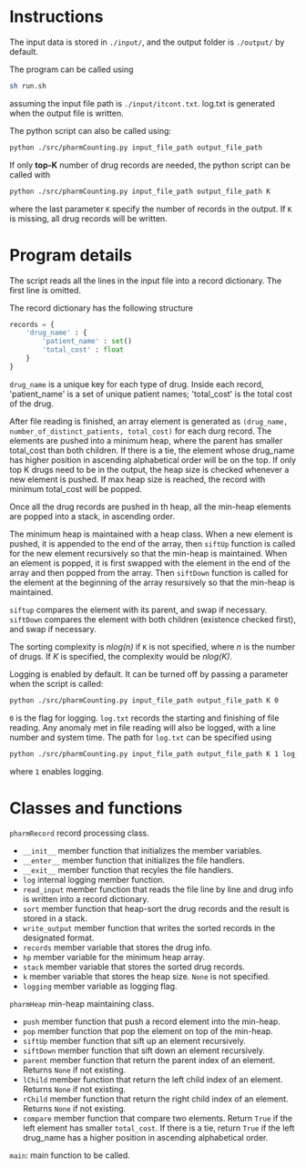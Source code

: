 # Instructions

The input data is stored in ```./input/```, and the output folder is ```./output/``` by default.

The program can be called using 
```sh
sh run.sh
```
assuming the input file path is ```./input/itcont.txt```. 
log.txt is generated when the output file is written. 

The python script can also be called using:
```sh
python ./src/pharmCounting.py input_file_path output_file_path
```

If only **top-K** number of drug records are needed, the python script can be called with
```sh
python ./src/pharmCounting.py input_file_path output_file_path K
```
where the last parameter ```K``` specify the number of records in the output. If ```K``` is missing, all drug records will be written.

# Program details

The script reads all the lines in the input file into a record dictionary. The first line is omitted.

The record dictionary has the following structure
```python
records = {
	'drug_name' : {
		'patient_name' : set()
		'total_cost' : float
	}
}
```
```drug_name``` is a unique key for each type of drug. Inside each record,
'patient_name' is a set of unique patient names;
'total_cost' is the total cost of the drug.

After file reading is finished, an array element is generated as
```(drug_name, number_of_distinct_patients, total_cost)```
for each durg record.
The elements are pushed into a minimum heap, where the parent has smaller total_cost than both children. If there is a tie, the element whose drug_name has higher position in ascending alphabetical order will be on the top. If only top K drugs need to be in the output, the heap size is checked whenever a new element is pushed. If max heap size is reached, the record with minimum total_cost will be popped.

Once all the drug records are pushed in th heap, all the min-heap elements are popped into a stack, in ascending order. 

The minimum heap is maintained with a heap class.
When a new element is pushed, it is appended to the end of the array, then ```siftUp``` function is called for the new element recursively so that the min-heap is maintained.
When an element is popped, it is first swapped with the element in the end of the array and then popped from the array. Then ```siftDown``` function is called for the element at the beginning of the array resursively so that the min-heap is maintained.

```siftup``` compares the element with its parent, and swap if necessary.
```siftDown``` compares the element with both children (existence checked first), and swap if necessary.

The sorting complexity is *nlog(n)* if ```K``` is not specified, where *n* is the number of drugs. If *K* is specified, the complexity would be *nlog(K)*.

Logging is enabled by default. It can be turned off by passing a parameter when the script is called:
```sh
python ./src/pharmCounting.py input_file_path output_file_path K 0
```
```0``` is the flag for logging.
```log.txt``` records the starting and finishing of file reading. Any anomaly met in file reading will also be logged, with a line number and system time.
The path for ```log.txt``` can be specified using
```sh
python ./src/pharmCounting.py input_file_path output_file_path K 1 log_file_path
```
where ```1``` enables logging.

# Classes and functions

```pharmRecord``` record processing class.
-	```__init__``` member function that initializes the member variables.
-	```__enter__``` member function that initializes the file handlers.
-	```__exit__``` member function that recyles the file handlers.
-	```log``` internal logging member function.
-	```read_input``` member function that reads the file line by line and drug info is written into a record dictionary.
-	```sort``` member function that heap-sort the drug records and the result is stored in a stack.
-	```write_output``` member function that writes the sorted records in the designated format.
-	```records``` member variable that stores the drug info.
-	```hp``` member variable for the minimum heap array.
-	```stack``` member variable that stores the sorted drug records.
-	```k``` member variable that stores the heap size. ```None``` is not specified.
-	```logging``` member variable as logging flag.


```pharmHeap``` min-heap maintaining class.
-	```push``` member function that push a record element into the min-heap.
-	```pop``` member function that pop the element on top of the min-heap.
-	```siftUp``` member function that sift up an element recursively.
-	```siftDown``` member function that sift down an element recursively.
-	```parent``` member function that return the parent index of an element. Returns ```None``` if not existing.	
-	```lChild``` member function that return the left child index of an element. Returns ```None``` if not existing.	
-	```rChild``` member function that return the right child index of an element. Returns ```None``` if not existing.
-	```compare``` member function that compare two elements. Return ```True``` if the left element has smaller ```total_cost```. If there is a tie, return ```True``` if the left drug_name has a higher position in ascending alphabetical order. 

```main```: main function to be called.

